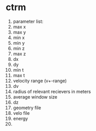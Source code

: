 # ctrm

1. parameter list: 
2. max x
3. max y
4. min x 
5. min y
6. min z
7. max z
8. dx
9. dy
10. min t
11. max t
12. velocity range (v+-range)
13. dv
14. radius of relevant recievers in meters
15. average window size
16. dz
17. geometry file
18. velo file
19. energy
20. 
